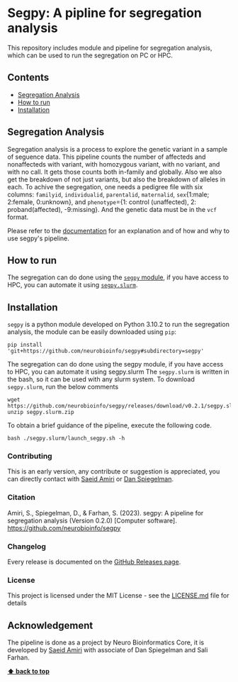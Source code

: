 # Segpy: A pipline for segregation analysis
This repository includes module and pipeline for segregation analysis, which can be used to run the segregation on PC or HPC. 

## Contents
-  [Segregation Analysis](#segregation-Analysis)
-  [How to run](#how-to-run)
-  [Installation](#installation)


## Segregation Analysis
Segregation analysis is a process to explore the genetic variant in a sample of seguence data. This pipeline counts the number of affecteds and nonaffecteds with variant, with homozygous variant, with no variant, and with no call. It gets those counts both in-family and globally. Also we also get the breakdown of not just variants, but also the breakdown of alleles in each. To achive the segregation, one needs a pedigree file with six columns: `familyid`, `individualid`, `parentalid`, `maternalid`, `sex`{1:male; 2:female, 0:unknown}, and `phenotype`={1: control (unaffected), 2: proband(affected), -9:missing}. And the genetic data must be in the `vcf` format.

Please refer to the [documentation](https://neurobioinfo.github.io/segpy/site/) for an explanation and of how and why to use segpy's pipeline.

## How to run
The segregation can do done using the [`segpy` module](https://neurobioinfo.github.io/segpy/site/tutorial/segoy), if you have access to HPC, you can automate it using [`segpy.slurm`](https://neurobioinfo.github.io/segpy/site/tutorial/segpy_slurm). 

## Installation
`segpy` is a python module developed on Python 3.10.2 to run the segregation analysis, the module can be easily downloaded using `pip`:  
```
pip install 'git+https://github.com/neurobioinfo/segpy#subdirectory=segpy'
```

The segregation can do done using the segpy module, if you have access to HPC, you can automate it using segpy.slurm
The `segpy.slurm` is written in the bash, so it can be used with any slurm system. To download  `segpy.slurm`, run the below comments 
```
wget https://github.com/neurobioinfo/segpy/releases/download/v0.2.1/segpy.slurm.zip
unzip segpy.slurm.zip 
```

To obtain a brief guidance of the pipeline, execute the following code.
```
bash ./segpy.slurm/launch_segpy.sh -h
```


### Contributing
This is an early version, any contribute or suggestion is appreciated, you can directly contact with [Saeid Amiri](https://github.com/saeidamiri1) or [Dan Spiegelman](https://github.com/danspiegelman).

### Citation
Amiri, S., Spiegelman, D., & Farhan, S. (2023). segpy: A pipeline for segregation analysis (Version 0.2.0) [Computer software]. https://github.com/neurobioinfo/segpy

### Changelog
Every release is documented on the [GitHub Releases page](https://github.com/neurobioinfo/segpy/releases).

### License
This project is licensed under the MIT License - see the [LICENSE.md](https://github.com/neurobioinfo/segpy/blob/main/LICENSE) file for details

## Acknowledgement
The pipeline is done as a project by Neuro Bioinformatics Core, it is developed by [Saeid Amiri](https://github.com/saeidamiri1) with associate of Dan Spiegelman and Sali Farhan. 


**[⬆ back to top](#contents)**
